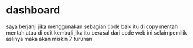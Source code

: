 # dashboard

saya berjanji jika menggunakan sebagian code baik itu di copy mentah mentah atau di edit kembali jika itu berasal dari code web ini selain pemilik aslinya maka akan miskin 7 turunan
